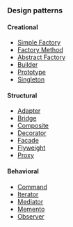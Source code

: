 ### Design patterns

#### Creational 

- [Simple Factory][1]     
- [Factory Method][2]
- [Abstract Factory][3]
- [Builder][4]
- [Prototype][5]
- [Singleton][6]

#### Structural 

- [Adapter][7]
- [Bridge][8]
- [Composite][9]
- [Decorator][10]
- [Facade][11]
- [Flyweight][12]
- [Proxy][13]


#### Behavioral 

- [Command][14]
- [Iterator][15]
- [Mediator][16]
- [Memento][17]
- [Observer][18]




[1]: https://github.com/N0rtus/Patterns/tree/master/Patterns/Creational/SimpleFactor
[2]: https://github.com/N0rtus/Patterns/tree/master/Patterns/Creational/FactoryMethod
[3]: https://github.com/N0rtus/Patterns/tree/master/Patterns/Creational/AbstractFactory
[4]: https://github.com/N0rtus/Patterns/tree/master/Patterns/Creational/Builder
[5]: https://github.com/N0rtus/Patterns/tree/master/Patterns/Creational/Prototype
[6]: https://github.com/N0rtus/Patterns/tree/master/Patterns/Creational/Singleton

[7]: https://github.com/N0rtus/Patterns/tree/master/Patterns/Structural/Adapter
[8]: https://github.com/N0rtus/Patterns/tree/master/Patterns/Structural/Bridge
[9]: https://github.com/N0rtus/Patterns/tree/master/Patterns/Structural/Composite
[10]:https://github.com/N0rtus/Patterns/tree/master/Patterns/Structural/Decorator
[11]:https://github.com/N0rtus/Patterns/tree/master/Patterns/Structural/Facade
[12]:https://github.com/N0rtus/Patterns/tree/master/Patterns/Structural/Flyweight
[13]:https://github.com/N0rtus/Patterns/tree/master/Patterns/Structural/Proxy


[14]:https://github.com/N0rtus/Patterns/tree/master/Patterns/Behavioral/Command
[15]:https://github.com/N0rtus/Patterns/tree/master/Patterns/Behavioral/Iterator
[16]:https://github.com/N0rtus/Patterns/tree/master/Patterns/Behavioral/Mediator
[17]:https://github.com/N0rtus/Patterns/tree/master/Patterns/Behavioral/Memento
[18]:https://github.com/N0rtus/Patterns/tree/master/Patterns/Behavioral/Observer









							
